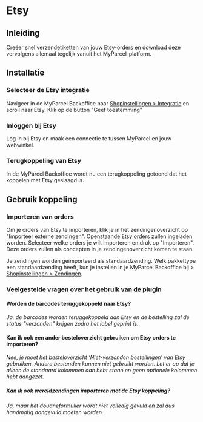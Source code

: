 # Etsy

## Inleiding

Creëer snel verzendetiketten van jouw Etsy-orders en download deze vervolgens allemaal tegelijk vanuit het MyParcel-platform.

## Installatie

### Selecteer de Etsy integratie

Navigeer in de MyParcel Backoffice naar [Shopinstellingen > Integratie](https://backoffice.myparcel.nl/settings/integration) en scroll naar Etsy. Klik op de button "Geef toestemming"
<MPImg src="/documentation/etsy/etsy_shopinstellingen_integratie.png" alt="Etsy integratie pagina" />

### Inloggen bij Etsy

Log in bij Etsy en maak een connectie te tussen MyParcel en jouw webwinkel.
<MPImg src="/documentation/etsy/etsy_login_credentials.png" alt="Etsy login en geef toestemming" />

### Terugkoppeling van Etsy

In de MyParcel Backoffice wordt nu een terugkoppeling getoond dat het koppelen met Etsy geslaagd is.
<MPImg src="/documentation/etsy/etsy_koppeling_is_gemaakt.png" alt="Etsy koppeling getoond in MyParcel backoffice" />

## Gebruik koppeling

### Importeren van orders

Om je orders van Etsy te importeren, klik je in het zendingenoverzicht op "Importeer externe zendingen". Openstaande Etsy orders zullen ingeladen worden. Selecteer welke orders je wilt importeren en druk op "Importeren". Deze orders zullen als concepten in je zendingenoverzicht komen te staan.

Je zendingen worden geïmporteerd als standaardzending. Welk pakkettype een standaardzending heeft, kun je instellen in je MyParcel Backoffice bij > [Shopinstellingen > Zendingen](https://backoffice.myparcel.nl/settings/shipment).

### Veelgestelde vragen over het gebruik van de plugin

#### Worden de barcodes teruggekoppeld naar Etsy?

_Ja, de barcodes worden teruggekoppeld aan Etsy en de bestelling zal de status "verzonden" krijgen zodra het label geprint is._

#### Kan ik ook een ander besteloverzicht gebruiken om Etsy orders te importeren?

_Nee, je moet het besteloverzicht ‘Niet-verzonden bestellingen’ van Etsy gebruiken. Andere bestanden kunnen niet gebruikt worden. Let er op dat je alleen de standaard kolommen aan hebt staan en geen optionele kolommen hebt aangezet._

##### Kan ik ook wereldzendingen importeren met de Etsy koppeling?

_Ja, maar het douaneformulier wordt niet volledig gevuld en zal dus handmatig aangevuld moeten worden._
